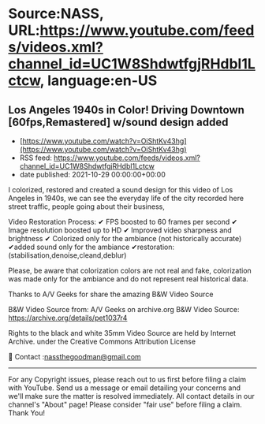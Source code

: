 # Source:NASS, URL:https://www.youtube.com/feeds/videos.xml?channel_id=UC1W8ShdwtfgjRHdbl1Lctcw, language:en-US

## Los Angeles 1940s in Color! Driving Downtown [60fps,Remastered] w/sound design added
 - [https://www.youtube.com/watch?v=OiShtKv43hg](https://www.youtube.com/watch?v=OiShtKv43hg)
 - RSS feed: https://www.youtube.com/feeds/videos.xml?channel_id=UC1W8ShdwtfgjRHdbl1Lctcw
 - date published: 2021-10-29 00:00:00+00:00

I colorized, restored and created a sound design for this video of Los Angeles in 1940s, we can see the everyday life of the city recorded here street traffic, people going about their business,

Video Restoration Process:
✔ FPS boosted to 60 frames per second 
✔ Image resolution boosted up to HD 
✔ Improved video sharpness and brightness 
✔ Colorized only for the ambiance (not historically accurate)
✔added sound only for the ambiance
✔restoration:(stabilisation,denoise,cleand,deblur) 

Please, be aware that colorization colors are not real and fake, colorization was made only for the ambiance and do not represent real historical data.

Thanks to  A/V Geeks for share the amazing B&W Video Source

B&W Video Source from:   A/V Geeks on archive.org
B&W Video Source: https://archive.org/details/pet1037r4

Rights to the black and white 35mm Video Source are held by Internet Archive. under the Creative Commons Attribution License

📨 Contact :nassthegoodman@gmail.com
- - - - - - - - - - - - - - - - - - - -
For any Copyright issues, please reach out to us first before filing a claim with YouTube. Send us a message or email detailing your concerns and we'll make sure the matter is resolved immediately. All contact details in our channel's "About" page! Please consider "fair use" before filing a claim. Thank You!

